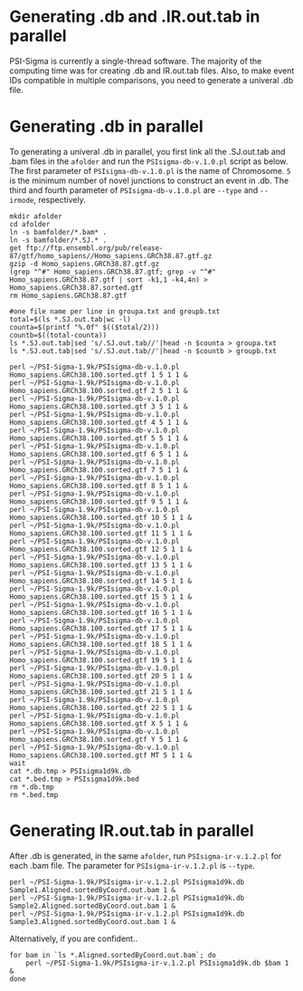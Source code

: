 Generating .db and .IR.out.tab in parallel
============
PSI-Sigma is currently a single-thread software. The majority of the computing time was for creating .db and IR.out.tab files. Also, to make event IDs compatible in multiple comparisons, you need to generate a univeral .db file.

Generating .db in parallel
============
To generating a univeral .db in parallel, you first link all the .SJ.out.tab and .bam files in the `afolder` and run the `PSIsigma-db-v.1.0.pl` script as below. The first parameter of `PSIsigma-db-v.1.0.pl` is the name of Chromosome. `5` is the minimum number of novel junctions to construct an event in .db. The third and fourth parameter of `PSIsigma-db-v.1.0.pl` are `--type` and `--irmode`, respectively.
```
mkdir afolder
cd afolder
ln -s bamfolder/*.bam* .
ln -s bamfolder/*.SJ.* .
get ftp://ftp.ensembl.org/pub/release-87/gtf/homo_sapiens//Homo_sapiens.GRCh38.87.gtf.gz
gzip -d Homo_sapiens.GRCh38.87.gtf.gz
(grep "^#" Homo_sapiens.GRCh38.87.gtf; grep -v "^#" Homo_sapiens.GRCh38.87.gtf | sort -k1,1 -k4,4n) > Homo_sapiens.GRCh38.87.sorted.gtf
rm Homo_sapiens.GRCh38.87.gtf

#one file name per line in groupa.txt and groupb.txt
total=$(ls *.SJ.out.tab|wc -l)
counta=$(printf "%.0f" $(($total/2)))
countb=$((total-counta))
ls *.SJ.out.tab|sed 's/.SJ.out.tab//'|head -n $counta > groupa.txt
ls *.SJ.out.tab|sed 's/.SJ.out.tab//'|head -n $countb > groupb.txt

perl ~/PSI-Sigma-1.9k/PSIsigma-db-v.1.0.pl Homo_sapiens.GRCh38.100.sorted.gtf 1 5 1 1 &
perl ~/PSI-Sigma-1.9k/PSIsigma-db-v.1.0.pl Homo_sapiens.GRCh38.100.sorted.gtf 2 5 1 1 &
perl ~/PSI-Sigma-1.9k/PSIsigma-db-v.1.0.pl Homo_sapiens.GRCh38.100.sorted.gtf 3 5 1 1 &
perl ~/PSI-Sigma-1.9k/PSIsigma-db-v.1.0.pl Homo_sapiens.GRCh38.100.sorted.gtf 4 5 1 1 &
perl ~/PSI-Sigma-1.9k/PSIsigma-db-v.1.0.pl Homo_sapiens.GRCh38.100.sorted.gtf 5 5 1 1 &
perl ~/PSI-Sigma-1.9k/PSIsigma-db-v.1.0.pl Homo_sapiens.GRCh38.100.sorted.gtf 6 5 1 1 &
perl ~/PSI-Sigma-1.9k/PSIsigma-db-v.1.0.pl Homo_sapiens.GRCh38.100.sorted.gtf 7 5 1 1 &
perl ~/PSI-Sigma-1.9k/PSIsigma-db-v.1.0.pl Homo_sapiens.GRCh38.100.sorted.gtf 8 5 1 1 &
perl ~/PSI-Sigma-1.9k/PSIsigma-db-v.1.0.pl Homo_sapiens.GRCh38.100.sorted.gtf 9 5 1 1 &
perl ~/PSI-Sigma-1.9k/PSIsigma-db-v.1.0.pl Homo_sapiens.GRCh38.100.sorted.gtf 10 5 1 1 &
perl ~/PSI-Sigma-1.9k/PSIsigma-db-v.1.0.pl Homo_sapiens.GRCh38.100.sorted.gtf 11 5 1 1 &
perl ~/PSI-Sigma-1.9k/PSIsigma-db-v.1.0.pl Homo_sapiens.GRCh38.100.sorted.gtf 12 5 1 1 &
perl ~/PSI-Sigma-1.9k/PSIsigma-db-v.1.0.pl Homo_sapiens.GRCh38.100.sorted.gtf 13 5 1 1 &
perl ~/PSI-Sigma-1.9k/PSIsigma-db-v.1.0.pl Homo_sapiens.GRCh38.100.sorted.gtf 14 5 1 1 &
perl ~/PSI-Sigma-1.9k/PSIsigma-db-v.1.0.pl Homo_sapiens.GRCh38.100.sorted.gtf 15 5 1 1 &
perl ~/PSI-Sigma-1.9k/PSIsigma-db-v.1.0.pl Homo_sapiens.GRCh38.100.sorted.gtf 16 5 1 1 &
perl ~/PSI-Sigma-1.9k/PSIsigma-db-v.1.0.pl Homo_sapiens.GRCh38.100.sorted.gtf 17 5 1 1 &
perl ~/PSI-Sigma-1.9k/PSIsigma-db-v.1.0.pl Homo_sapiens.GRCh38.100.sorted.gtf 18 5 1 1 &
perl ~/PSI-Sigma-1.9k/PSIsigma-db-v.1.0.pl Homo_sapiens.GRCh38.100.sorted.gtf 19 5 1 1 &
perl ~/PSI-Sigma-1.9k/PSIsigma-db-v.1.0.pl Homo_sapiens.GRCh38.100.sorted.gtf 20 5 1 1 &
perl ~/PSI-Sigma-1.9k/PSIsigma-db-v.1.0.pl Homo_sapiens.GRCh38.100.sorted.gtf 21 5 1 1 &
perl ~/PSI-Sigma-1.9k/PSIsigma-db-v.1.0.pl Homo_sapiens.GRCh38.100.sorted.gtf 22 5 1 1 &
perl ~/PSI-Sigma-1.9k/PSIsigma-db-v.1.0.pl Homo_sapiens.GRCh38.100.sorted.gtf X 5 1 1 &
perl ~/PSI-Sigma-1.9k/PSIsigma-db-v.1.0.pl Homo_sapiens.GRCh38.100.sorted.gtf Y 5 1 1 &
perl ~/PSI-Sigma-1.9k/PSIsigma-db-v.1.0.pl Homo_sapiens.GRCh38.100.sorted.gtf MT 5 1 1 &
wait
cat *.db.tmp > PSIsigma1d9k.db
cat *.bed.tmp > PSIsigma1d9k.bed
rm *.db.tmp
rm *.bed.tmp
```
Generating IR.out.tab in parallel
============
After .db is generated, in the same `afolder`, run `PSIsigma-ir-v.1.2.pl` for each .bam file. The parameter for `PSIsigma-ir-v.1.2.pl` is `--type`.
```
perl ~/PSI-Sigma-1.9k/PSIsigma-ir-v.1.2.pl PSIsigma1d9k.db Sample1.Aligned.sortedByCoord.out.bam 1 &
perl ~/PSI-Sigma-1.9k/PSIsigma-ir-v.1.2.pl PSIsigma1d9k.db Sample2.Aligned.sortedByCoord.out.bam 1 &
perl ~/PSI-Sigma-1.9k/PSIsigma-ir-v.1.2.pl PSIsigma1d9k.db Sample3.Aligned.sortedByCoord.out.bam 1 &
```
Alternatively, if you are confident..
```
for bam in `ls *.Aligned.sortedByCoord.out.bam`; do
	perl ~/PSI-Sigma-1.9k/PSIsigma-ir-v.1.2.pl PSIsigma1d9k.db $bam 1 &
done
```
